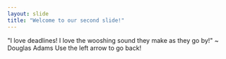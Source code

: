 ```yaml
---
layout: slide
title: "Welcome to our second slide!"
---
```

"I love deadlines! I love the wooshing sound they make as they go by!" ~ Douglas Adams
Use the left arrow to go back!

